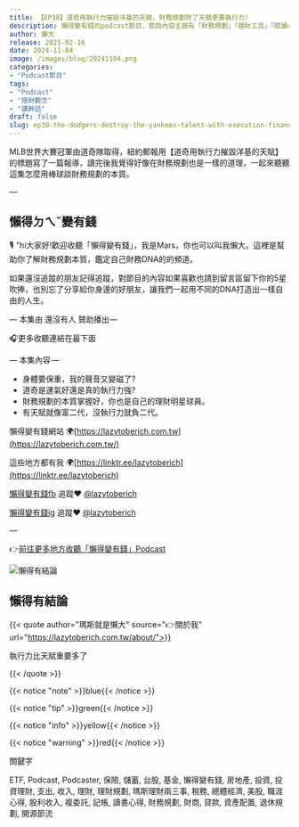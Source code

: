 ```yaml
---
title: 【EP38】道奇用執行力摧毀洋基的天賦，財務規劃除了天賦更要執行力!
description: 懶得變有錢的podcast節目，節目內容主題有「財務規劃」「理財工具」「閱讀心得」「職涯與生活」，內容涵蓋了你與金錢會產生的所有關係。如果想要讓自己對「財務規劃」的本質有更進一步的認識，歡迎訂閱、追蹤、分享並歡迎進一步提出你的想法，讓更多人一起財務有規劃、快樂有方法。
author: 懶大
release: 2025-02-16
date: 2024-11-04
image: /images/blog/20241104.png
categories:
- "Podcast節目"
tags:
- "Podcast"
- "理財觀念"
- "講幹話"
draft: false
slug: ep38-the-dodgers-destroy-the-yankees-talent-with-execution-financial-planning-requires-not-only-talent-but-also-execution
---
```

MLB世界大賽冠軍由道奇隊取得，紐約郵報用【道奇用執行力摧毀洋基的天賦】的標題寫了一篇報導，讀完後我覺得好像在財務規劃也是一樣的道理，一起來聽聽這集怎麼用棒球談財務規劃的本質。

—

## 懶得ㄉㄟˇ變有錢

🎙️ "hi大家好!歡迎收聽「懶得變有錢」，我是Mars，你也可以叫我懶大。這裡是幫助你了解財務規劃本質，鑑定自己財務DNA的的頻道。

如果還沒追蹤的朋友記得追蹤，對節目的內容如果喜歡也請到留言區留下你的5星吹捧，也別忘了分享給你身邊的好朋友，讓我們一起用不同的DNA打造出一樣自由的人生。

— 本集由 還沒有人 贊助播出—

🎧更多收聽連結在最下面

— 本集內容 —

- 身體要保重，我的聲音又變磁了?
- 道奇是運氣好還是真的執行力強?
- 財務規劃的本質掌握好，你也是自己的理財明星球員。
- 有天賦就像富二代，沒執行力就負二代。

懶得變有錢網站 🌍[https://lazytoberich.com.tw](https://lazytoberich.com.tw/)

這些地方都有我 🌍[https://linktr.ee/lazytoberich](https://linktr.ee/lazytoberich)

[懶得變有錢fb](https://www.facebook.com/lazytoberich) 追蹤❤️ [@lazytoberich](https://www.facebook.com/lazytoberich)

[懶得變有錢ig](https://www.instagram.com/lazytoberich/) 追蹤❤️ [@lazytoberich](https://www.instagram.com/lazytoberich/)

—

👉[前往更多地方收聽「懶得變有錢」Podcast](https://solink.soundon.fm/lazytoberich)

![懶得有結論](/images/blog/lazytobeconclude.svg)

## 懶得有結論

{{< quote author="瑪斯就是懶大" source="👉關於我" url="https://lazytoberich.com.tw/about/">}}

執行力比天賦重要多了

{{< /quote >}}

{{< notice "note" >}}blue{{< /notice >}}

{{< notice "tip" >}}green{{< /notice >}}

{{< notice "info" >}}yellow{{< /notice >}}

{{< notice "warning" >}}red{{< /notice >}}

關鍵字

ETF, Podcast, Podcaster, 保險, 儲蓄, 台股, 基金, 懶得變有錢, 房地產, 投資, 投資理財, 支出, 收入, 理財, 理財規劃, 瑪斯理財兩三事, 稅務, 總體經濟, 美股, 職涯心得, 股利收入, 複委託, 記帳, 讀書心得, 財務規劃, 財商, 貸款, 資產配置, 退休規劃, 開源節流
